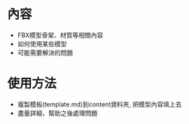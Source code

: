 # 內容
- FBX模型骨架、材質等相關內容
- 如何使用某些模型
- 可能需要解決的問題
# 使用方法
- 複製模板(template.md)到content資料夾, 把模型內容填上去 
- 盡量詳細，幫助之後處理問題